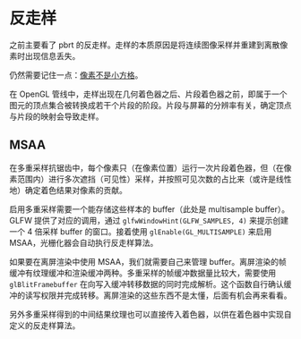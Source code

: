 # 反走样

之前主要看了 pbrt 的反走样。走样的本质原因是将连续图像采样并重建到离散像素时出现信息丢失。

仍然需要记住一点：[像素不是小方格](https://www.researchgate.net/publication/244986797_A_Pixel_Is_Not_A_Little_Square_A_Pixel_Is_Not_A_Little_Square_A_Pixel_Is_Not_A_Little_Square)。

在 OpenGL 管线中，走样出现在几何着色器之后、片段着色器之前，即属于一个图元的顶点集合被转换成若干个片段的阶段。片段与屏幕的分辨率有关，确定顶点与片段的映射会导致走样。

## MSAA

在多重采样抗锯齿中，每个像素只（在像素位置）运行一次片段着色器，但（在像素范围内）进行多次遮挡（可见性）采样，并按照可见次数的占比来（或许是线性地）确定着色结果对像素的贡献。

启用多重采样需要一个能存储这些样本的 buffer（此处是 multisample buffer）。GLFW 提供了对应的调用，通过 `glfwWindowHint(GLFW_SAMPLES, 4)` 来提示创建一个 4 倍采样 buffer 的窗口。接着使用 `glEnable(GL_MULTISAMPLE)` 来启用 MSAA，光栅化器会自动执行反走样算法。

如果要在离屏渲染中使用 MSAA，我们就需要自己来管理 buffer。离屏渲染的帧缓冲有纹理缓冲和渲染缓冲两种。多重采样的帧缓冲数据量比较大，需要使用 `glBlitFramebuffer` 在向写入缓冲转移数据的同时完成解析。这个函数自行确认缓冲的读写权限并完成转移。离屏渲染的这些东西不是太懂，后面有机会再来看看。

另外多重采样得到的中间结果纹理也可以直接传入着色器，以供在着色器中实现自定义的反走样算法。




